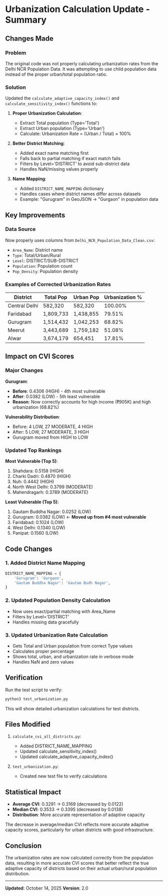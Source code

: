 # Urbanization Calculation Update - Summary

## Changes Made

### Problem
The original code was not properly calculating urbanization rates from the Delhi NCR Population Data. It was attempting to use child population data instead of the proper urban/total population ratio.

### Solution
Updated the `calculate_adaptive_capacity_index()` and `calculate_sensitivity_index()` functions to:

1. **Proper Urbanization Calculation**:
   - Extract Total population (Type='Total')
   - Extract Urban population (Type='Urban')  
   - Calculate: Urbanization Rate = (Urban / Total) × 100%

2. **Better District Matching**:
   - Added exact name matching first
   - Falls back to partial matching if exact match fails
   - Filters by Level='DISTRICT' to avoid sub-district data
   - Handles NaN/missing values properly

3. **Name Mapping**:
   - Added `DISTRICT_NAME_MAPPING` dictionary
   - Handles cases where district names differ across datasets
   - Example: "Gurugram" in GeoJSON → "Gurgaon" in population data

## Key Improvements

### Data Source
Now properly uses columns from `Delhi_NCR_Population_Data_Clean.csv`:
- `Area_Name`: District name
- `Type`: Total/Urban/Rural
- `Level`: DISTRICT/SUB-DISTRICT
- `Population`: Population count
- `Pop_Density`: Population density

### Examples of Corrected Urbanization Rates

| District | Total Pop | Urban Pop | Urbanization % |
|----------|-----------|-----------|----------------|
| Central Delhi | 582,320 | 582,320 | 100.00% |
| Faridabad | 1,809,733 | 1,438,855 | 79.51% |
| Gurugram | 1,514,432 | 1,042,253 | 68.82% |
| Meerut | 3,443,689 | 1,759,182 | 51.08% |
| Alwar | 3,674,179 | 654,451 | 17.81% |

## Impact on CVI Scores

### Major Changes

**Gurugram**:
- **Before**: 0.4306 (HIGH) - 4th most vulnerable
- **After**: 0.0382 (LOW) - 5th least vulnerable
- **Reason**: Now correctly accounts for high income (₹905K) and high urbanization (68.82%)

**Vulnerability Distribution**:
- Before: 4 LOW, 27 MODERATE, 4 HIGH
- After: 5 LOW, 27 MODERATE, 3 HIGH
- Gurugram moved from HIGH to LOW

### Updated Top Rankings

**Most Vulnerable (Top 5)**:
1. Shahdara: 0.5158 (HIGH)
2. Charki Dadri: 0.4870 (HIGH)
3. Nuh: 0.4442 (HIGH)
4. North West Delhi: 0.3799 (MODERATE)
5. Mahendragarh: 0.3789 (MODERATE)

**Least Vulnerable (Top 5)**:
1. Gautam Buddha Nagar: 0.0252 (LOW)
2. Gurugram: 0.0382 (LOW) ← **Moved up from #4 most vulnerable**
3. Faridabad: 0.1024 (LOW)
4. West Delhi: 0.1340 (LOW)
5. Panipat: 0.1560 (LOW)

## Code Changes

### 1. Added District Name Mapping
```python
DISTRICT_NAME_MAPPING = {
    'Gurugram': 'Gurgaon',
    'Gautam Buddha Nagar': 'Gautam Budh Nagar',
}
```

### 2. Updated Population Density Calculation
- Now uses exact/partial matching with Area_Name
- Filters by Level='DISTRICT'
- Handles missing data gracefully

### 3. Updated Urbanization Rate Calculation
- Gets Total and Urban population from correct Type values
- Calculates proper percentage
- Shows total, urban, and urbanization rate in verbose mode
- Handles NaN and zero values

## Verification

Run the test script to verify:
```bash
python3 test_urbanization.py
```

This will show detailed urbanization calculations for test districts.

## Files Modified

1. `calculate_cvi_all_districts.py`:
   - Added DISTRICT_NAME_MAPPING
   - Updated calculate_sensitivity_index()
   - Updated calculate_adaptive_capacity_index()

2. `test_urbanization.py`:
   - Created new test file to verify calculations

## Statistical Impact

- **Average CVI**: 0.3291 → 0.3169 (decreased by 0.0122)
- **Median CVI**: 0.3533 → 0.3395 (decreased by 0.0138)
- **Distribution**: More accurate representation of adaptive capacity

The decrease in average/median CVI reflects more accurate adaptive capacity scores, particularly for urban districts with good infrastructure.

## Conclusion

The urbanization rates are now calculated correctly from the population data, resulting in more accurate CVI scores that better reflect the true adaptive capacity of districts based on their actual urban/rural population distribution.

---
**Updated**: October 14, 2025
**Version**: 2.0
